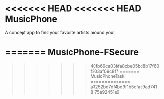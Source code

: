 <<<<<<< HEAD
<<<<<<< HEAD
MusicPhone
==========

A concept app to find your favorite artists around you!


=======
MusicPhone-FSecure
==================
>>>>>>> 40fb69ca03bfa8cbe05bd8b17f60f203af09c8f7
=======
MusicPhoneTask
==============
>>>>>>> a3252bd7df4bd9f1b5cfae9ad7418175a92451e6
